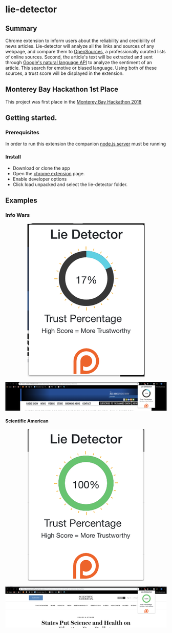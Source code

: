 # lie-detector
## Summary
Chrome extension to inform users about the reliability and credibility of news articles. Lie-detector will
analyze all the links and sources of any webpage, and compare them to [OpenSources](http://www.opensources.co/), a 
professionally curated lists of online sources. Second, the article's text will be extracted and sent through 
[Google's natural language API](https://cloud.google.com/natural-language/) to analyze the sentiment of an article. 
This search for emotive or biased language. Using both of these sources, a trust score will be displayed in the extension.

## Monterey Bay Hackathon 1st Place
This project was first place in the [Monterey Bay Hackathon 2018](https://csumb.edu/iied/events/startup-monterey-bay-hackathon-2018)

## Getting started.
### Prerequisites
In order to run this extension the companion [node.js server](https://github.com/eshaffer321/lie-detector-api) must be running

### Install
* Download or clone the app
* Open the [chrome extension](chrome://extensions/) page.
* Enable developer options
* Click load unpacked and select the lie-detector folder.

## Examples

### Info Wars
<p align="center">
  <img src="/resources/images/readme/infowars.png"/>


<p align="center">
  <img src="./resources/images/readme/info-1.png"/>
</p>


#### Scientific American
<p align="center">
  <img src="./resources/images/readme/sci-america.png"/>
</p>
<p align="center">
  <img src="./resources/images/readme/sci-1.png"/>
</p>